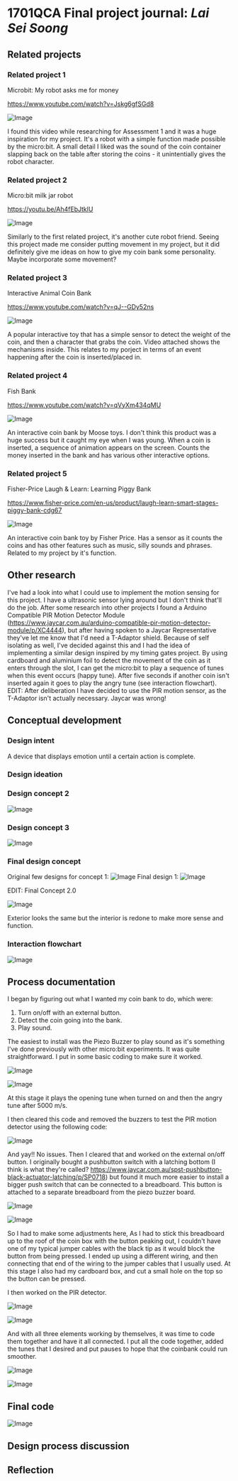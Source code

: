 # 1701QCA Final project journal: *Lai Sei Soong*

<!--- As for other assessments, fill out the following journal sections with information relevant to your project. --->

<!--- Markdown reference: https://guides.github.com/features/mastering-markdown/ --->

## Related projects ##
<!--- Find about 6 related projects to the project you choose. A project might be related through  function, technology, materials, fabrication, concept, or code. Don't forget to place an image of the related project in the appropriate folder and insert the filename in the appropriate places below. Copy the markdown block of code below for each project you are showing. --->

### Related project 1 ###
Microbit: My robot asks me for money 

https://www.youtube.com/watch?v=Jskg6gfSGd8

![Image](related1.png)

I found this video while researching for Assessment 1 and it was a huge inspiration for my project. It's a robot with a simple function made possible by the micro:bit. A small detail I liked was the sound of the coin container slapping back on the table after storing the coins - it unintentially gives the robot character. 

### Related project 2 ###
Micro:bit milk jar robot

https://youtu.be/Ah4fEbJtklU

![Image](related2.png)

Similarly to the first related project, it's another cute robot friend. Seeing this project made me consider putting movement in my project, but it did definitely give me ideas on how to give my coin bank some personality. Maybe incorporate some movement?

### Related project 3 ###
Interactive Animal Coin Bank

https://www.youtube.com/watch?v=qJ--GDy52ns

![Image](related3.png)

A popular interactive toy that has a simple sensor to detect the weight of the coin, and then a character that grabs the coin. Video attached shows the mechanisms inside. This relates to my porject in terms of an event happening after the coin is inserted/placed in. 

### Related project 4 ###
Fish Bank 

https://www.youtube.com/watch?v=qVyXm434qMU

![Image](related4.png)

An interactive coin bank by Moose toys. I don't think this product was a huge success but it caught my eye when I was young. When a coin is inserted, a sequence of animation appears on the screen. Counts the money inserted in the bank and has various other interactive options. 

### Related project 5 ###
Fisher-Price Laugh & Learn: Learning Piggy Bank

https://www.fisher-price.com/en-us/product/laugh-learn-smart-stages-piggy-bank-cdg67

![Image](related5.png)

An interactive coin bank toy by Fisher Price. Has a sensor as it counts the coins and has other features such as music, silly sounds and phrases. Related to my project by it's function. 


## Other research ##
I've had a look into what I could use to implement the motion sensing for this project. I have a ultrasonic sensor lying around but I don't think that'll do the job. After some research into other projects I found a Arduino Compatible PIR Motion Detector Module (https://www.jaycar.com.au/arduino-compatible-pir-motion-detector-module/p/XC4444), but after having spoken to a Jaycar Representative they've let me know that I'd need a T-Adaptor shield. Because of self isolating as well, I've decided against this and I had the idea of implementing a similar design inspired by my timing gates project. By using cardboard and aluminium foil to detect the movement of the coin as it enters through the slot, I can get the micro:bit to play a sequence of tunes when this event occurs (happy tune). After five seconds if another coin isn't inserted again it goes to play the angry tune (see interaction flowchart).
EDIT: After deliberation I have decided to use the PIR motion sensor, as the T-Adaptor isn't actually necessary. Jaycar was wrong!

## Conceptual development ##

### Design intent ###
<!--- Include your design intent here. It should be about a 10 word phrase/sentence. --->
A device that displays emotion until a certain action is complete.
### Design ideation ###
### Design concept 2 ###

![Image](concept2.png)

### Design concept 3 ###

![Image](concept3.png)

### Final design concept ###
Original few designs for concept 1:
![Image](concept1.png)
Final design 1:
![Image](expandingconcept.png)

EDIT: Final Concept 2.0

![Image](finalconcept.png)

Exterior looks the same but the interior is redone to make more sense and function. 
### Interaction flowchart ###
![Image](flowchart.png)

## Process documentation ##
<!--- In this section, include text and images (and potentially links to video) that represent the development of your project including sources you've found (URLs and written references), choices you've made, sketches you've done, iterations completed, materials you've investigated, and code samples. Use the markdown reference for help in formatting the material. --->

I began by figuring out what I wanted my coin bank to do, which were:
1. Turn on/off with an external button.
2. Detect the coin going into the bank.
3. Play sound. 

The easiest to install was the Piezo Buzzer to play sound as it's something I've done previously with other micro:bit experiments. It was quite straightforward. I put in some basic coding to make sure it worked. 

![Image](code1.png)

![Image](test1.png)

At this stage it plays the opening tune when turned on and then the angry tune after 5000 m/s. 

I then cleared this code and removed the buzzers to test the PIR motion detector using the following code: 

![Image](code2.png)

And yay!! No issues. Then I cleared that and worked on the external on/off button. I originally bought a pushbutton switch with a latching bottom (I think is what they're called? https://www.jaycar.com.au/spst-pushbutton-black-actuator-latching/p/SP0718) but found it much more easier to install a bigger push switch that can be connected to a breadboard. This button is attached to a separate breadboard from the piezo buzzer board. 

![Image](code3.png)

![Image](test3.jpg)

So I had to make some adjustments here, As I had to stick this breadboard up to the roof of the coin box with the button peaking out, I couldn't have one of my typical jumper cables with the black tip as it would block the button from being pressed. I ended up using a different wiring, and then connecting that end of the wiring to the jumper cables that I usually used. At this stage I also had my cardboard box, and cut a small hole on the top so the button can be pressed. 

I then worked on the PIR detector. 

![Image](pirtest.jpg)

![Image](pircode.png)

And with all three elements working by themselves, it was time to code them together and have it all connected. I put all the code together, added the tunes that I desired and put pauses to hope that the coinbank could run smoother. 

![Image](code4.png)

![Image](image10.jpg)

## Final code ##

![Image](finalcode.png)

## Design process discussion ##
<!--- Discuss your process used in this project, particularly with reference to aspects of the Double Diamond design methodology or other relevant design process. --->


## Reflection ##

<!--- Describe the parts of your project you felt were most successful and the parts that could have done with improvement, whether in terms of outcome, process, or understanding.

What techniques, approaches, skills, or information did you find useful from other sources (such as the related projects you identified earlier)?

What parts of your project do you feel are novel? This is IMPORTANT to help justify a key component of the assessment rubric.

What might be an interesting extension of this project? In what other contexts might this project be used? --->
